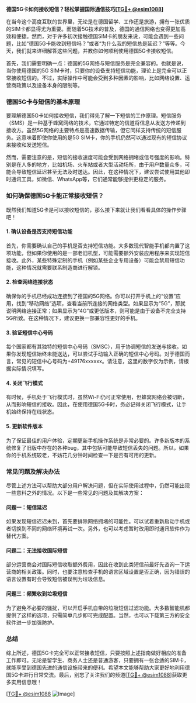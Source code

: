 **德国5G卡如何接收短信？轻松掌握国际通信技巧[[TG💪+ @esim1088](https://t.me/s/esim1088)]**

在当今这个高度互联的世界里，无论是在德国留学、工作还是旅游，拥有一张优质的SIM卡都显得尤为重要。而随着5G技术的普及，德国的通信网络也变得更加高效和便捷。然而，对于许多初次接触德国SIM卡的朋友来说，可能会遇到一些问题，比如“德国5G卡能收到短信吗？”或者“为什么我的短信总是延迟？”等等。今天，我们就来详细解答这些问题，并教你如何顺利使用德国5G卡接收短信。

首先，我们需要明确一点：德国的5G网络与短信服务是完全兼容的。也就是说，当你使用德国的5G SIM卡时，只要你的设备支持短信功能，理论上是完全可以正常接收短信的。不过，实际操作中可能会受到多种因素的影响，比如网络设置、运营商政策以及设备本身的限制等。

### **德国5G卡与短信的基本原理**

要理解德国5G卡如何接收短信，我们得先了解一下短信的工作原理。短信服务（SMS）是一种基于蜂窝网络的技术，它通过特定的信道将信息从发送方传递到接收方。虽然5G网络的主要特点是高速数据传输，但它同样支持传统的短信服务。这意味着即使你使用的是5G SIM卡，你的手机仍然可以通过现有的短信协议来接收和发送短信。

然而，需要注意的是，短信的接收速度可能会受到网络拥堵或信号强度的影响。特别是在人多的地方，比如机场、火车站或者大型活动场所，由于用户数量众多，可能会导致短信延迟甚至无法及时送达。因此，在这种情况下，建议尝试使用其他即时通讯工具，如微信、WhatsApp等，它们通常能够提供更稳定的服务。

### **如何确保德国5G卡能正常接收短信？**

既然我们知道5G卡是可以接收短信的，那么接下来就让我们看看具体的操作步骤吧！

#### **1. 确认设备是否支持短信功能**
首先，你需要确认自己的手机是否支持短信功能。大多数现代智能手机都内置了这项功能，但如果你使用的是一部老旧机型，可能需要额外安装应用程序来实现短信接收。此外，某些特殊定制的手机（例如某些企业专用设备）可能会禁用短信功能，这种情况就需要联系制造商进行解锁。

#### **2. 检查网络连接状态**
确保你的手机已经成功连接到了德国的5G网络。你可以打开手机上的“设置”应用，找到“移动网络”选项，查看当前所连接的网络类型。如果显示为“5G”，那就说明网络连接正常；如果显示为“4G”或更低版本，则可能是由于设备不完全支持5G所致。在这种情况下，建议更换一部兼容性更好的手机。

#### **3. 验证短信中心号码**
每个国家都有其独特的短信中心号码（SMSC），用于协调短信的发送与接收。如果你发现短信始终未能送达，可以尝试手动输入正确的短信中心号码。对于德国而言，常见的短信中心号码为+49176xxxxxx。请注意，这里的数字仅为示例，请根据实际情况填写。

#### **4. 关闭飞行模式**
有时候，手机处于飞行模式时，虽然Wi-Fi仍可正常使用，但蜂窝网络会被切断，从而影响短信的接收。因此，在使用德国5G卡时，务必记得关闭飞行模式，让手机始终保持在线状态。

#### **5. 更新软件版本**
为了保证最佳的用户体验，定期更新手机操作系统是非常必要的。许多新版本的系统修复了旧版中存在的各种bug，其中包括可能导致短信丢失的问题。所以，如果你的手机系统较老，不妨花几分钟时间检查一下是否有可用的更新。

### **常见问题及解决办法**

尽管上述方法可以帮助大部分用户解决问题，但在实际使用过程中，仍然可能出现一些意料之外的情况。以下是一些常见的问题及其解决方案：

#### **问题一：短信延迟**
如果发现短信迟迟未到，首先要排除网络拥堵的可能性。可以试着重新启动手机或者切换到不同的网络环境再试一次。另外，也可以考虑暂时改用即时通讯软件作为替代方案。

#### **问题二：无法接收国际短信**
部分运营商会对国际短信收取额外费用，因此在收到此类短信前最好先咨询一下运营商的相关政策。同时，也要注意检查手机的语言区域设置是否正确，因为错误的语言设置有时会导致短信被误判为垃圾信息。

#### **问题三：频繁收到垃圾短信**
为了避免不必要的骚扰，可以开启手机自带的垃圾短信过滤功能。大多数智能机都提供了这样的选项，只需简单几步即可完成配置。当然，也可以下载第三方的安全软件进一步加强防护。

### **总结**

综上所述，德国5G卡完全可以正常接收短信，只要按照上述指南做好相应的准备工作即可。无论是留学生、商务人士还是普通游客，只要拥有一张合适的SIM卡，就能享受到德国先进的通信设施带来的便利。希望本文能够帮助大家更好地利用德国5G卡进行日常交流。最后，别忘了关注我们的频道[[TG💪+ @esim1088](https://t.me/s/esim1088)]获取更多实用信息哦！ 

[[TG💪+ @esim1088](https://t.me/s/esim1088) ![Image](https://i.postimg.cc/4NQfJmqS/Snipaste-2025-05-13-00-14-12.png)]
